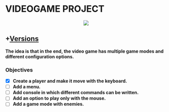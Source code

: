# VIDEOGAME PROJECT

<p align="center"> <img src="https://i.ibb.co/GRNb5p3/6.png"> <p align="center">

## +[Versions](https://github.com/14G001/Videogame/releases)

**The idea is that in the end, the video game has multiple game modes and different configuration options.**

### Objectives
- [x] **Create a player and make it move with the keyboard.**
- [ ] **Add a menu.**
- [ ] **Add console in which different commands can be written.**
- [ ] **Add an option to play only with the mouse.**
- [ ] **Add a game mode with enemies.**
